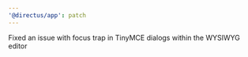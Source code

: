 ```yaml
---
'@directus/app': patch
---
```


Fixed an issue with focus trap in TinyMCE dialogs within the WYSIWYG editor
